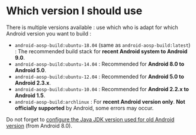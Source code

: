 # Which version I should use

There is multiple versions available : use which who is adapt for which Android version you want to build :
- `android-aosp-build:ubuntu-18.04` (same as `android-aosp-build:latest`) : The recommended build stack for **recent Android system to Android 9.0**.
- `android-aosp-build:ubuntu-14.04` : Recommended for **Android 8.0 to Android 5.0**.
- `android-aosp-build:ubuntu-12.04` : Recommended for **Android 5.0 to Android 2.3.x**.
- `android-aosp-build:ubuntu-10.04` : Recommended for **Android 2.2.x to Android 1.5**.
- `android-aosp-build:archlinux` : For **recent Android version only**. **Not officially supported** by Android, some errors may occur.

Do not forget to [configure the Java JDK version used for old Android version](java.md) (from Android 8.0).
